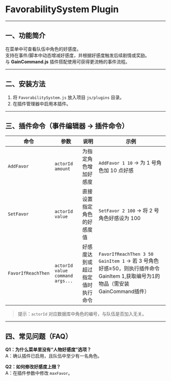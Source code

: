 # FavorabilitySystem Plugin

---

## 一、功能简介
在菜单中可查看队伍中角色的好感度。  
支持在事件/脚本中动态增减好感度，并根据好感度触发后续剧情或奖励。  
与 **GainCommand.js** 插件搭配使用可获得更流畅的事件流程。

---

## 二、安装方法
1. 将 `FavorabilitySystem.js` 放入项目 `js/plugins` 目录。
2. 在插件管理器中启用本插件。

---

## 三、插件命令（事件编辑器 → 插件命令）
| 命令                 | 参数                                    | 说明               | 示例                                                                                              |
|--------------------|---------------------------------------|------------------|-------------------------------------------------------------------------------------------------|
| `AddFavor`         | `actorId` `amount`                    | 为指定角色增加好感度       | `AddFavor 1 10` → 为 1 号角色加 10 点好感                                                               |
| `SetFavor`         | `actorId` `value`                     | 直接设置指定角色的好感度值    | `SetFavor 2 100` → 将 2 号角色好感设为 100                                                              |
| `FavorIfReachThen` | `actorId` `value` `command` `args...` | 好感度达到或超过指定值时执行命令 | `FavorIfReachThen 3 50 GainItem 1` → 若 3 号角色好感≥50，则执行插件命令GainItem 1,获取编号为1的物品（需安装GainCommand插件） |

> 提示：`actorId` 对应数据库中角色的编号，与队伍是否加入无关。

---

## 四、常见问题（FAQ）
**Q1：为什么菜单里没有“人物好感度”选项？**  
A：确认插件已启用，且队伍中至少有一名角色。

**Q2：如何修改好感度上限？**  
A：在插件参数中修改 `maxFavor`。


